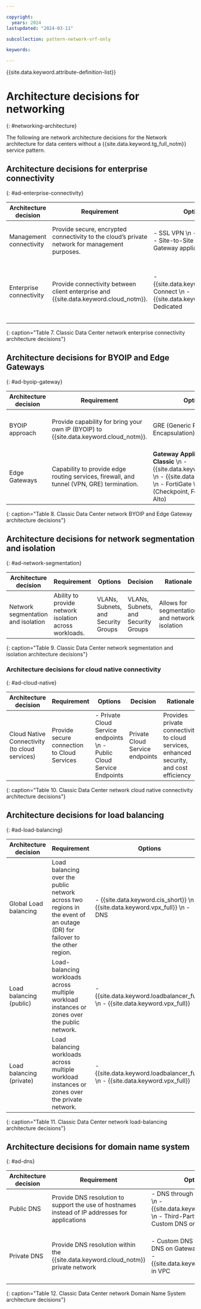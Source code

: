 ```yaml
---

copyright:
  years: 2024
lastupdated: "2024-03-11"

subcollection: pattern-network-vrf-only

keywords:

---
```


{{site.data.keyword.attribute-definition-list}}

# Architecture decisions for networking
{: #networking-architecture}

The following are network architecture decisions for the Network architecture for data centers without a {{site.data.keyword.tg_full_notm}} service pattern.

## Architecture decisions for enterprise connectivity
{: #ad-enterprise-connectivity}

| **Architecture decision** | **Requirement**                                                                                | **Options**                                                                                   | **Decision**                                     | **Rationale**                                                         |
|---------------------------|------------------------------------------------------------------------------------------------|-----------------------------------------------------------------------------------------------|--------------------------------------------------|-----------------------------------------------------------------------|
| Management connectivity   | Provide secure, encrypted connectivity to the cloud’s private network for management purposes. | - SSL VPN  \n - IPsec VPN  \n - Site-to-Site VPN on Gateway appliance in Classic | Site-to-Site VPN on Gateway appliance in Classic | Secure and suitable for production-level performance                  |
| Enterprise connectivity   | Provide connectivity between client enterprise and  {{site.data.keyword.cloud_notm}}.                                  | - {{site.data.keyword.dl_short}} Connect  \n - {{site.data.keyword.dl_short}} Dedicated                                   | {{site.data.keyword.dl_short}}Connect                              | cost effective, quicker deployment time, SDN provides a layer of resiliency |
{: caption="Table 7. Classic Data Center network enterprise connectivity architecture decisions"}

## Architecture decisions for BYOIP and Edge Gateways
{: #ad-byoip-gateway}

| **Architecture decision** | **Requirement**                                                                          | **Options**                                                                                                                 | **Decision**                                                                                                               | **Rationale**                        |
|---------------------------|------------------------------------------------------------------------------------------|-----------------------------------------------------------------------------------------------------------------------------|----------------------------------------------------------------------------------------------------------------------------|--------------------------------------|
| BYOIP approach            | Provide capability for bring your own IP (BYOIP) to {{site.data.keyword.cloud_notm}}.                           | GRE (Generic Routing Encapsulation) Tunnel                                                                                  | GRE (Generic Routing Encapsulation) Tunnel                                                                                 | Allows BYOIP routes to be advertised |
| Edge Gateways             | Capability to provide edge routing services, firewall, and tunnel (VPN, GRE) termination. | **Gateway Appliance in Classic**  \n - {{site.data.keyword.vsrx_full}}  \n - {{site.data.keyword.vra}}  \n - FortiGate  \n - BYOG (Checkpoint, Fortinet, Palo Alto) | Select based on required [features](/docs/fortigate-10g?topic=fortigate-10g-exploring-firewalls&_ga=2.226674782.2123413376.1603312051-1873021910.1602082701) and client preferences | Client preference                    |
{: caption="Table 8. Classic Data Center network BYOIP and Edge Gateway architecture decisions"}

## Architecture decisions for network segmentation and isolation
{: #ad-network-segmentation}

| **Architecture decision**          | **Requirement**                                        | **Options**                       | **Decision**                      | **Rationale**                                 |
|------------------------------------|--------------------------------------------------------|-----------------------------------|-----------------------------------|-----------------------------------------------|
| Network segmentation and isolation | Ability to provide network isolation across workloads. | VLANs, Subnets, and Security Groups | VLANs, Subnets, and Security Groups | Allows for segmentation and network isolation |
{: caption="Table 9. Classic Data Center network segmentation and isolation architecture decisions"}

### Architecture decisions for cloud native connectivity
{: #ad-cloud-native}

| **Architecture decision**                     | **Requirement**                             | **Options**                                                                      | **Decision**                    | **Rationale**                                                                                  |
|-----------------------------------------------|---------------------------------------------|----------------------------------------------------------------------------------|---------------------------------|------------------------------------------------------------------------------------------------|
| Cloud Native Connectivity (to cloud services) | Provide secure connection to Cloud Services | - Private Cloud Service endpoints  \n - Public Cloud Service Endpoints | Private Cloud Service endpoints | Provides private connectivity to cloud services, enhanced security, and cost efficiency |
{: caption="Table 10. Classic Data Center network cloud native connectivity architecture decisions"}

## Architecture decisions for load balancing
{: #ad-load-balancing}

| **Architecture decision** | **Requirement**                                                                                                            | **Options**                                                                      | **Decision**                  | **Rationale**                                                                                                                                           |
|---------------------------|----------------------------------------------------------------------------------------------------------------------------|----------------------------------------------------------------------------------|-------------------------------|---------------------------------------------------------------------------------------------------------------------------------------------------------|
| Global Load balancing     | Load balancing over the public network across two regions in the event of an outage (DR) for failover to the other region. | - {{site.data.keyword.cis_short}}   \n - {{site.data.keyword.vpx_full}} \n - DNS | {{site.data.keyword.cis_short}} | Provides a cost-effective solution and offers extra security features                                                                          |
| Load balancing (public)   | Load-balancing workloads across multiple workload instances or zones over the public network.                              | - {{site.data.keyword.loadbalancer_full}}  \n - {{site.data.keyword.vpx_full}}                   | {{site.data.keyword.loadbalancer_full}}       | Provides a wide range of load-balancing functions for both public and private traffic cost effectively                                                     |
| Load balancing (private)  | Load balancing workloads across multiple workload instances or zones over the private network.                             | - {{site.data.keyword.loadbalancer_full}}  \n - {{site.data.keyword.vpx_full}}                   | {{site.data.keyword.loadbalancer_full}}       | - {{site.data.keyword.loadbalancer_full}} meets small to midsize, low complexity requirement.  \n - {{site.data.keyword.vpx_full}} meets large complex load balancer needs |
{: caption="Table 11. Classic Data Center network load-balancing architecture decisions"}

## Architecture decisions for domain name system
{: #ad-dns}

| **Architecture decision** | **Requirement**                                                                                 | **Options**                                                                                                                | **Decision**         | **Rationale**                                                                                                                         |
|---------------------------|-------------------------------------------------------------------------------------------------|----------------------------------------------------------------------------------------------------------------------------|----------------------|---------------------------------------------------------------------------------------------------------------------------------------|
| Public DNS                | Provide DNS resolution to support the use of hostnames instead of IP addresses for applications | - DNS through the cloud portal  \n - {{site.data.keyword.cis_short}}  \n - Third-Party provider  \n - Custom DNS on VSI | {{site.data.keyword.dns_short}} through the Cloud portal | Cost-effective and reliable                                                                                                           |
| Private DNS               | Provide DNS resolution within the {{site.data.keyword.cloud_notm}} private network                                       | - Custom DNS on VSI  \n - DNS on Gateway appliance  \n - {{site.data.keyword.dns_short}} in VPC                                  | Custom DNS on VSI    | - Custom DNS on VSI can handle the most complex DNS needs.  \n - When VPC service is available, the preferred approach is {{site.data.keyword.dns_short}} in VPC. |
{: caption="Table 12. Classic Data Center network Domain Name System architecture decisions"}
